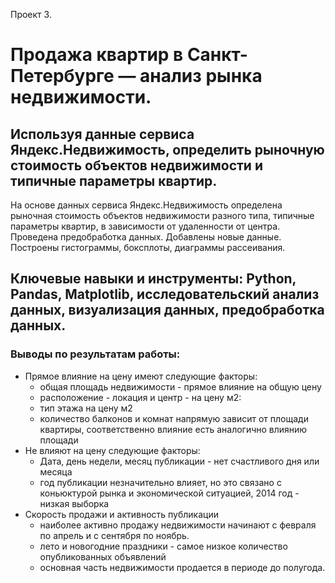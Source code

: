 Проект 3.
# Продажа квартир в Санкт-Петербурге — анализ рынка недвижимости.

## Используя данные сервиса Яндекс.Недвижимость, определить рыночную стоимость объектов недвижимости и типичные параметры квартир.

На основе данных сервиса Яндекс.Недвижимость определена рыночная стоимость
объектов недвижимости разного типа, типичные параметры квартир, в зависимости от
удаленности от центра. Проведена предобработка данных. Добавлены новые данные.
Построены гистограммы, боксплоты, диаграммы рассеивания.

## Ключевые навыки и инструменты: Python, Pandas, Matplotlib, исследовательский анализ данных, визуализация данных, предобработка данных.

### Выводы по результатам работы:
- Прямое влияние на цену имеют следующие факторы:
  - общая площадь недвижимости - прямое влияние на общую цену
  - расположение - локация и центр - на цену м2:
  - тип этажа на цену м2
  - количество балконов и комнат напрямую зависит от площади квартиры, соответственно влияние есть аналогично влиянию площади
- Не влияют на цену следующие факторы:
  - Дата, день недели, месяц публикации - нет счастливого дня или месяца
  - год публикации незначительно влияет, но это связано с коньюктурой рынка и экономической ситуацией, 2014 год - низкая выборка
- Скорость продажи и активность публикации
  - наиболее активно продажу недвижимости начинают с февраля по апрель и с сентября по ноябрь.
  - лето и новогодние праздники - самое низкое количество опубликованных объявлений
  - основная часть недвижимости продается в периоде до полугода.
